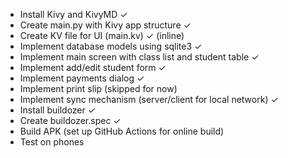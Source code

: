 - Install Kivy and KivyMD ✓
- Create main.py with Kivy app structure ✓
- Create KV file for UI (main.kv) ✓ (inline)
- Implement database models using sqlite3 ✓
- Implement main screen with class list and student table ✓
- Implement add/edit student form ✓
- Implement payments dialog ✓
- Implement print slip (skipped for now)
- Implement sync mechanism (server/client for local network) ✓
- Install buildozer ✓
- Create buildozer.spec ✓
- Build APK (set up GitHub Actions for online build)
- Test on phones
